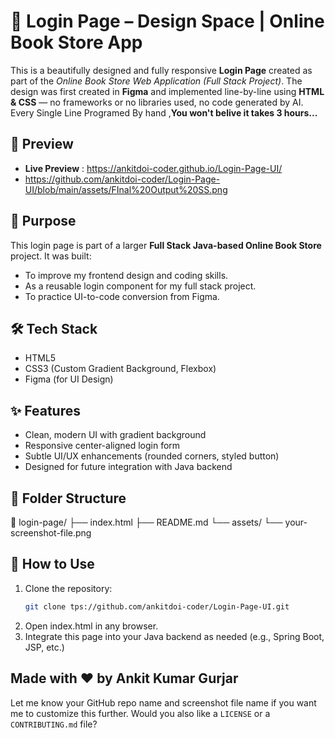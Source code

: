 # 🔐 Login Page – Design Space | Online Book Store App

This is a beautifully designed and fully responsive **Login Page** created as part of the *Online Book Store Web Application (Full Stack Project)*. The design was first created in **Figma** and implemented line-by-line using **HTML & CSS** — no frameworks or no libraries used, no code generated by AI. Every Single Line Programed By hand ,**You won't belive it takes 3 hours...**

## 📸 Preview
- **Live Preview** : https://ankitdoi-coder.github.io/Login-Page-UI/
- https://github.com/ankitdoi-coder/Login-Page-UI/blob/main/assets/FInal%20Output%20SS.png

## 🎯 Purpose

This login page is part of a larger **Full Stack Java-based Online Book Store** project. It was built:
- To improve my frontend design and coding skills.
- As a reusable login component for my full stack project.
- To practice UI-to-code conversion from Figma.

## 🛠️ Tech Stack

- HTML5
- CSS3 (Custom Gradient Background, Flexbox)
- Figma (for UI Design)

## ✨ Features

- Clean, modern UI with gradient background
- Responsive center-aligned login form
- Subtle UI/UX enhancements (rounded corners, styled button)
- Designed for future integration with Java backend

## 📁 Folder Structure


📁 login-page/
├── index.html
├── README.md
└── assets/
└── your-screenshot-file.png






## 🚀 How to Use

1. Clone the repository:
   ```bash
   git clone tps://github.com/ankitdoi-coder/Login-Page-UI.git

2. Open index.html in any browser.
3. Integrate this page into your Java backend as needed (e.g., Spring Boot, JSP, etc.)

## Made with ❤️ by Ankit Kumar Gurjar

Let me know your GitHub repo name and screenshot file name if you want me to customize this further. Would you also like a `LICENSE` or a `CONTRIBUTING.md` file?


